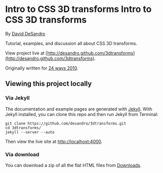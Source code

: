 Intro to CSS 3D transforms Intro to CSS 3D transforms
==========================

By [David DeSandro](http://desandro.com)

Tutorial, examples, and discussion all about CSS 3D transforms.

View project live at [http://desandro.github.com/3dtransforms](http://desandro.github.com/3dtransforms).

Originally written for [24 ways 2010](http://24ways.org/2010/intro-to-css-3d-transforms).

Viewing this project locally
----------------------------

### Via Jekyll

The documentation and example pages are generated with [Jekyll](https://github.com/mojombo/jekyll/wiki). With Jekyll installed, you can clone this repo and then run Jekyll from Terminal:

    git clone https://github.com/desandro/3dtransforms.git
    cd 3dtransforms/
    jekyll --server --auto

Then view the live site at [http://localhost:4000](http://localhost:4000).

### Via download

You can download a zip of all the flat HTML files from [Downloads](http://github.com/desandro/3dtransforms/downloads).
